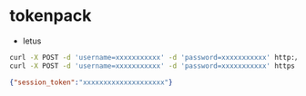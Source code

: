 # tokenpack

- letus

```bash
curl -X POST -d 'username=xxxxxxxxxxx' -d 'password=xxxxxxxxxxx' http://localhost:3000/api/tus/letus/session
curl -X POST -d 'username=xxxxxxxxxxx' -d 'password=xxxxxxxxxxx' https://tokenpack.vercel.app/api/tus/letus/session
```

```json
{"session_token":"xxxxxxxxxxxxxxxxxxxx"}
```
